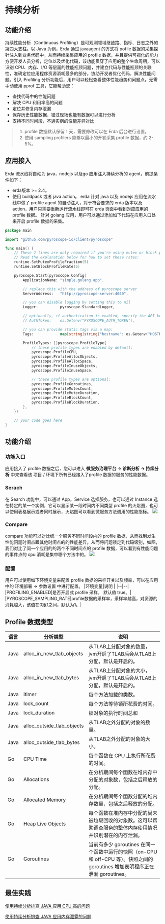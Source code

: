 # 持续分析

## 功能介绍
持续性能分析（Continuous Profiling）是可观测领域继链路、指标、日志之外的第四大支柱。以 Java 为例，Erda 通过 javaagent 的方式将 pofile 数据的采集探针注入到业务代码中，从而持续采集应用的 profile 数据，并且提供可视化的能力方便开发人员分析，定位以及优化代码，该功能贯穿了应用的整个生命周期，可以识别 CPU、内存、I/O 等层面的性能瓶颈问题，并建立代码与性能瓶颈的关联性，准确定位应用程序资源消耗最多的部分，协助开发者优化代码，解决性能问题。引入 Profiling 分析功能后，用户可以轻松查看整体性能趋势和问题点，无需手动使用 pprof 工具，它能帮助您：

* 查找代码中的性能问题
* 解决 CPU 利用率高的问题
* 定位并修复内存泄漏
* 保存历史性能数据，错过现场也能有数据可以进行分析
* 支持不同时间段，不通实例的性能差异对比

> 1. profile 数据默认保留 1 天，需要修改可以在 Erda 后台进行设置。
> 2. 使用 sampling profilers 能够以最小的开销采集 profile 数据，约 2-5%。

## 应用接入
Erda 流水线将自动为 java，nodejs 以及go 应用注入持续分析的 agent，前提条件如下：
* erda版本 >= 2.4。
* 使用 buildpack 或者 java action。
erda 针对 java 以及 nodejs 应用在流水线中做了 profile agent 的自动注入，对于符合要求的 erda 版本以及 action，用户只需要重新运行流水线即可在 erda 页面中看到对应应用的 profile 数据。
针对 golang 应用，用户可以通过添加如下代码在应用入口处来开启 profile 数据的采集。
```go
package main

import "github.com/pyroscope-io/client/pyroscope"

func main() {
    // These 2 lines are only required if you're using mutex or block profiling
    // Read the explanation below for how to set these rates:
    runtime.SetMutexProfileFraction(5)
    runtime.SetBlockProfileRate(5)

    pyroscope.Start(pyroscope.Config{
        ApplicationName: "simple.golang.app",

        // replace this with the address of pyroscope server
        ServerAddress:   "http://pyroscope-server:4040",

        // you can disable logging by setting this to nil
        Logger:          pyroscope.StandardLogger,

        // optionally, if authentication is enabled, specify the API key:
        // AuthToken:    os.Getenv("PYROSCOPE_AUTH_TOKEN"),

        // you can provide static tags via a map:
        Tags:            map[string]string{"hostname": os.Getenv("HOSTNAME")},

        ProfileTypes: []pyroscope.ProfileType{
            // these profile types are enabled by default:
            pyroscope.ProfileCPU,
            pyroscope.ProfileAllocObjects,
            pyroscope.ProfileAllocSpace,
            pyroscope.ProfileInuseObjects,
            pyroscope.ProfileInuseSpace,

            // these profile types are optional:
            pyroscope.ProfileGoroutines,
            pyroscope.ProfileMutexCount,
            pyroscope.ProfileMutexDuration,
            pyroscope.ProfileBlockCount,
            pyroscope.ProfileBlockDuration,
        },
    })

    // your code goes here
}
```

## 功能介绍

### 功能入口
应用接入了 profile 数据之后，您可以进入 **微服务治理平台 -> 诊断分析 -> 持续分析** 中来查看该 项目 / 环境下所有已经接入了profile 数据的服务的性能数据。

### Serach
在 Search 功能中，可以通过 App，Service 选择服务，也可以通过 Instance 选在特定的某一个实例，它可以显示某一段时间内不同类型 profile 的火焰图，也可以使用表格展示或者同时展示，火焰图可以看到微服务方法调用的性能指标。
![](http://terminus-paas.oss-cn-hangzhou.aliyuncs.com/paas-doc/2023/07/04/c723db4d-d3a9-4994-8502-f019570d22b3.png)

### Compare
compare 功能可以对比统一个服务不同时间段内的 profile 数据，从而找到发生性能问题时间点跟其他时间点的的性能差异，从而将问题锁定到代码级别，如图，我们对比了同一个应用的的两个不同时间点的 profile 数据，可以看到有性能问题的事件点的 cpu 消耗是集中哪个方法中的。
![](http://terminus-paas.oss-cn-hangzhou.aliyuncs.com/paas-doc/2023/07/04/aaef91fc-cceb-45a7-bd87-7150ac04c2ed.png)

### 配置
用户可以使用如下环境变量来配置 profile 数据的采样开关以及频率，可以在应用中的 环境部署 -> 参数设置 中进行配置。
|环境变量|说明 |
|--|--|
|PROFILING_ENABLED|是否开启式 profile 采样， 默认值 true。|
|PYROSCOPE_SAMPLING_RATE|profile数据的采样率，采样率越高，对资源的消耗越大，该值在0跟1之间，默认为1。|

## Profile 数据类型

|语言|分析类型|说明|
|--|--|--|
|Java|alloc_in_new_tlab_objects|从TLAB上分配对象的数量，jvm开启了TLAB后会从TLAB上分配，默认是开启的。|
|Java|alloc_in_new_tlab_bytes|从TLAB上分配对象的大小，jvm开启了TLAB后会从TLAB上分配，默认是开启的。|
|Java|itimer|每个方法加载的类数。|
|Java|lock_count|每个方法等待锁所花费的时间。|
|Java|lock_duration|锁对象的执行时间总和|
|Java|alloc_outside_tlab_objects|从TLAB之外分配的对象的数量。|
|Java|alloc_outside_tlab_bytes|从TLAB之外分配的对象的大小。|
|Go|CPU Time|每个函数在 CPU 上执行所花费的时间。|
|Go|Allocations|在分析期间每个函数在堆内存中分配的对象数，包括之后释放的分配。|
|Go|Allocated Memory|在分析期间每个函数分配的堆内存数量，包括之后释放的分配。|
|Go|Heap Live Objects|每个函数在堆内存中分配的尚未被垃圾回收的对象数。这可以帮助调查服务的整体内存使用情况并识别潜在的内存泄漏。|
|Go|Goroutines|当前有多少 goroutines 在同一个函数中运行的快照（on-CPU 和 off-CPU 等）。快照之间的 goroutines 增加表明程序正在泄漏 goroutines。|

## 最佳实践
[使用持续分析排查 JAVA 应用 CPU 高的问题](../../practice/apm/profile-cpu.md)

[使用持续分析排查 JAVA 应用内存泄露的问题](../../practice/apm/profile-memory.md)
